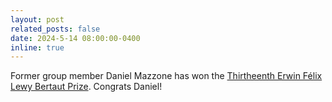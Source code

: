 ```yaml
---
layout: post
related_posts: false
date: 2024-5-14 08:00:00-0400
inline: true
---
```


Former group member Daniel Mazzone has won the [Thirtheenth Erwin Félix Lewy Bertaut Prize](https://ecanews.org/blog/2024/05/13/thirtheenth-erwin-felix-lewy-bertaut-prize-to-dr-daniel-mazzone/). Congrats Daniel!